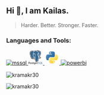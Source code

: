 <h2 align="left">Hi 👋, I am Kailas.</h2>

> Harder. Better. Stronger. Faster.

<h3 align="left">Languages and Tools:</h3>
<p align="left">
  <a href="https://www.microsoft.com/en-us/sql-server" target="_blank" rel="noreferrer"> <img src="https://www.svgrepo.com/show/303229/microsoft-sql-server-logo.svg" alt="mssql" width="40" height="40"/> </a>
  <a href="https://www.postgresql.org" target="_blank" rel="noreferrer"> <img src="https://raw.githubusercontent.com/devicons/devicon/master/icons/postgresql/postgresql-original-wordmark.svg" alt="postgresql" width="40" height="40"/> </a>
  <a href="https://www.python.org" target="_blank" rel="noreferrer"> <img src="https://raw.githubusercontent.com/devicons/devicon/master/icons/python/python-original.svg" alt="python" width="40" height="40"/> </a>
  <a href="https://www.microsoft.com/en-us/power-platform/products/power-bi" target="_blank" rel="noreferrer"> <img src="https://img.shields.io/badge/power_bi-F2C811?style=for-the-badge&logo=powerbi&logoColor=black" alt="powerbi" width="40" height="40"/> </a>
</p>

<p><img align="center" src="https://github-readme-stats.vercel.app/api/top-langs?username=kramakr30&show_icons=true&locale=en&layout=compact" alt="kramakr30" /></p>
<p align="left"> <img src="https://komarev.com/ghpvc/?username=kramakr30&label=Profile%20views&color=0e75b6&style=flat" alt="kramakr30" /> </p>
